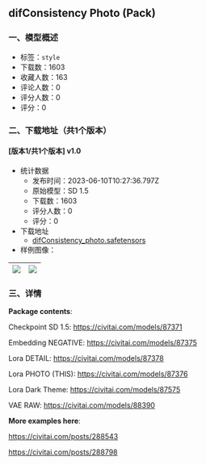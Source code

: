 ## difConsistency Photo (Pack)
### 一、模型概述

- 标签：`style`
- 下载数：1603
- 收藏人数：163
- 评论人数：0
- 评分人数：0
- 评分：0

### 二、下载地址（共1个版本）

#### [版本1/共1个版本] v1.0

- 统计数据
  - 发布时间：2023-06-10T10:27:36.797Z
  - 原始模型：SD 1.5
  - 下载数：1603
  - 评分人数：0
  - 评分：0
- 下载地址
  - [difConsistency_photo.safetensors](https://civitai.com/api/download/models/92984)
- 样例图像：

| <img src="https://image.civitai.com/xG1nkqKTMzGDvpLrqFT7WA/d86b50f6-154e-4a22-8cc2-755c11f2e676/width=450/1099717.jpeg" /> | <img src="https://image.civitai.com/xG1nkqKTMzGDvpLrqFT7WA/395bc92c-2a63-460c-96a7-28e9a8f81be1/width=450/1095298.jpeg" /> |
| ---- | ---- |


### 三、详情
<p><strong>Package contents</strong>:</p><p></p><p>Checkpoint SD 1.5: <a target="_blank" rel="ugc" href="https://civitai.com/models/87371">https://civitai.com/models/87371</a></p><p>Embedding NEGATIVE: <a target="_blank" rel="ugc" href="https://civitai.com/models/87375">https://civitai.com/models/87375</a></p><p>Lora DETAIL: <a target="_blank" rel="ugc" href="https://civitai.com/models/87378">https://civitai.com/models/87378</a></p><p>Lora PHOTO (THIS): <a target="_blank" rel="ugc" href="https://civitai.com/models/87376">https://civitai.com/models/87376</a></p><p>Lora Dark Theme: <a target="_blank" rel="ugc" href="https://civitai.com/models/87575">https://civitai.com/models/87575</a></p><p>VAE RAW: <a target="_blank" rel="ugc" href="https://civitai.com/models/88390">https://civitai.com/models/88390</a></p><p></p><p><strong>More examples here</strong>:</p><p><a target="_blank" rel="ugc" href="https://civitai.com/posts/288543">https://civitai.com/posts/288543</a></p><p><a target="_blank" rel="ugc" href="https://civitai.com/posts/288798">https://civitai.com/posts/288798</a></p>